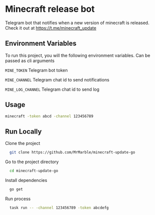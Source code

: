 
# Minecraft release bot

Telegram bot that notifies when a new version of minecraft is released.
Check it out at https://t.me/minecraft_update

## Environment Variables

To run this project, you will the following environment variables. Can be passed as cli arguments

`MINE_TOKEN` Telegram bot token

`MINE_CHANNEL` Telegram chat id to send notifications

`MINE_LOG_CHANNEL` Telegram chat id to send log

  
## Usage

```bash
minecraft -token abcd -channel 123456789
```
  
## Run Locally

Clone the project

```bash
  git clone https://github.com/MrMarble/minecraft-update-go
```

Go to the project directory

```bash
  cd minecraft-update-go
```

Install dependencies

```bash
  go get
```

Run process

```bash
  task run -- -channel 123456789 -token abcdefg
```

  